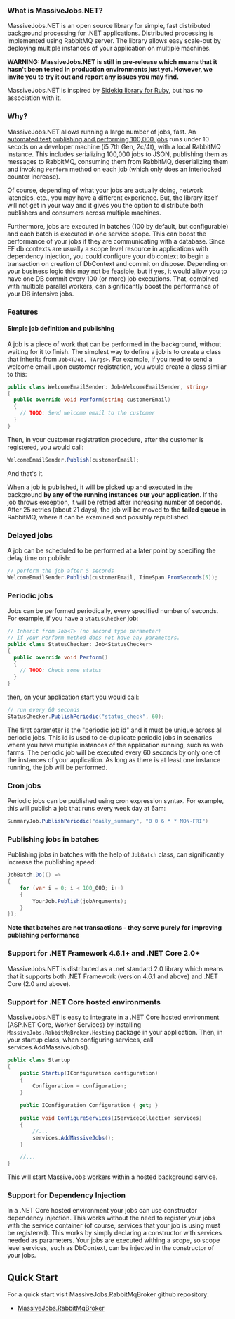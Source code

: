 ### What is MassiveJobs.NET?

MassiveJobs.NET is an open source library for simple, fast distributed background processing for .NET applications. Distributed processing is implemented using  RabbitMQ server. The library allows easy scale-out by deploying multiple instances of your application on multiple machines.

__WARNING: MassiveJobs.NET is still in pre-release which means that it hasn't been tested in production environments just yet. However, we invite you to try it out and report any issues you may find.__

MassiveJobs.NET is inspired by [Sidekiq library for Ruby](https://sidekiq.org/), but has no association with it.

### Why?

MassiveJobs.NET allows running a large number of jobs, fast. An [automated test publishing and performing 100,000 jobs](https://github.com/enadzan/massivejobs-rabbitmq/blob/master/MassiveJobs.RabbitMqBroker.Tests/RabbitMqPublisherTest.cs#L43) runs under 10 secods on a developer machine (i5 7th Gen, 2c/4t), with a local RabbitMQ instance. This includes serializing 100,000 jobs to JSON, publishing them as messages to RabbitMQ, consuming them from RabbitMQ, deserializing them and invoking `Perform` method on each job (which only does an interlocked counter increase). 

Of course, depending of what your jobs are actually doing, network latencies, etc., you may have a different experience. But, the library itself will not get in your way and it gives you the option to distribute both publishers and consumers across multiple machines.

Furthermore, jobs are executed in batches (100 by default, but configurable) and each batch is executed in one service scope. This can boost the performance of your jobs if they are communicating with a database. Since EF db contexts are usually a scope level resource in applications with dependency injection, you could configure your db context to begin a transaction on creation of DbContext and commit on dispose. Depending on your business logic this may not be feasible, but if yes, it would allow you to have one DB commit every 100 (or more) job executions. That, combined with multiple parallel workers, can significantly boost the performance of your DB intensive jobs.

### Features

#### Simple job definition and publishing
A job is a piece of work that can be performed in the background, without waiting for it to finish. The simplest way to define a job is to create a class that inherits from `Job<TJob, TArgs>`. For example, if you need to send a welcome email upon customer registration, you would create a class similar to this:
```csharp
public class WelcomeEmailSender: Job<WelcomeEmailSender, string>
{
  public override void Perform(string customerEmail) 
  {
    // TODO: Send welcome email to the customer
  }
}
```
Then, in your customer registration procedure, after the customer is registered, you would call:
```csharp
WelcomeEmailSender.Publish(customerEmail);
```
And that's it.
  
When a job is published, it will be picked up and executed in the background __by any of the running instances our your application__. If the job throws exception, it will be retried after increasing number of seconds. After 25 retries (about 21 days), the job will be moved to the __failed queue__ in RabbitMQ, where it can be examined and possibly republished.

### Delayed jobs

A job can be scheduled to be performed at a later point by specifing the delay time on publish:
```csharp
// perform the job after 5 seconds
WelcomeEmailSender.Publish(customerEmail, TimeSpan.FromSeconds(5));
```
### Periodic jobs

Jobs can be performed periodically, every specified number of seconds. For example, if you have a `StatusChecker` job:
```csharp
// Inherit from Job<T> (no second type parameter) 
// if your Perform method does not have any parameters.
public class StatusChecker: Job<StatusChecker> 
{
  public override void Perform() 
  {
    // TODO: Check some status
  }
}
```
then, on your application start you would call:
```csharp
// run every 60 seconds
StatusChecker.PublishPeriodic("status_check", 60);
```
The first parameter is the "periodic job id" and it must be unique across all periodic jobs. This id is used to de-duplicate periodic jobs in scenarios where you have multiple instances of the application running, such as web farms. The periodic job will be executed every 60 seconds by only one of the instances of your application.  As long as there is at least one instance running, the job will be performed.

### Cron jobs
Periodic jobs can be published using cron expression syntax. For example, this will publish a job that runs every week day at 6am:
```csharp
SummaryJob.PublishPeriodic("daily_summary", "0 0 6 * * MON-FRI")
```

### Publishing jobs in batches
Publishing jobs in batches with the help of `JobBatch` class, can significantly increase the publishing speed:
```csharp
JobBatch.Do(() =>
{
    for (var i = 0; i < 100_000; i++)
    {
        YourJob.Publish(jobArguments);
    }
});
```
__Note that batches are not transactions - they serve purely for improving publishing performance__

### Support for .NET Framework 4.6.1+ and .NET Core 2.0+
MassiveJobs.NET is distributed as a .net standard 2.0 library which means that it supports both .NET Framework (version 4.6.1 and above) and .NET Core (2.0 and above).

### Support for .NET Core hosted environments

MassiveJobs.NET is easy to integrate in a .NET Core hosted environment (ASP.NET Core, Worker Services) by installing `MassiveJobs.RabbitMqBroker.Hosting` package in your application. Then, in your startup class, when configuring services, call services.AddMassiveJobs(). 
```csharp
public class Startup
{
    public Startup(IConfiguration configuration)
    {
        Configuration = configuration;
    }

    public IConfiguration Configuration { get; }

    public void ConfigureServices(IServiceCollection services)
    {
        //...
        services.AddMassiveJobs();
    }

    //...
}
```
This will start MassiveJobs workers within a hosted background service.

### Support for Dependency Injection

In a .NET Core hosted environment your jobs can use constructor dependency injection. This works without the need to register your jobs with the service container (of course, services that your job is using must be registered). This works by simply declaring a constructor with services needed as parameters. Your jobs are executed withing a scope, so scope level services, such as DbContext, can be injected in the constructor of your jobs.

## Quick Start
For a quick start visit MassiveJobs.RabbitMqBroker github repository:
- [MassiveJobs.RabbitMqBroker](https://github.com/enadzan/massivejobs-rabbitmq)
